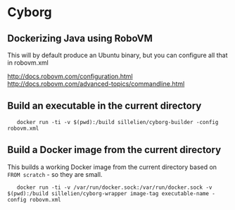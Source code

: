 # Cyborg
## Dockerizing Java using RoboVM

This will by default produce an Ubuntu binary, but you can configure all that in robovm.xml

http://docs.robovm.com/configuration.html
http://docs.robovm.com/advanced-topics/commandline.html


## Build an executable in the current directory

```
   docker run -ti -v $(pwd):/build sillelien/cyborg-builder -config robovm.xml 
```

## Build a Docker image from the current directory

This builds a working Docker image from the current directory based on `FROM scratch` - so they are small.

```
   docker run -ti -v /var/run/docker.sock:/var/run/docker.sock -v $(pwd):/build sillelien/cyborg-wrapper image-tag executable-name -config robovm.xml 
```
